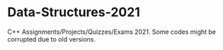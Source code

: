 # Data-Structures-2021
C++ Assignments/Projects/Quizzes/Exams 2021. Some codes might be corrupted due to old versions.
